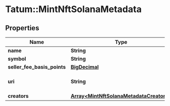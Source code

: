 # Tatum::MintNftSolanaMetadata

## Properties
Name | Type | Description | Notes
------------ | ------------- | ------------- | -------------
**name** | **String** | Name of the NFT token. | 
**symbol** | **String** | Symbol of the NFT token. | 
**seller_fee_basis_points** | [**BigDecimal**](BigDecimal.md) | Basis points of the seller fee. | 
**uri** | **String** | Metadata of the token. See https://eips.ethereum.org/EIPS/eip-721#specification for more details. | 
**creators** | [**Array&lt;MintNftSolanaMetadataCreators&gt;**](MintNftSolanaMetadataCreators.md) | Royalty receivers for NFT transfers. | [optional] 

